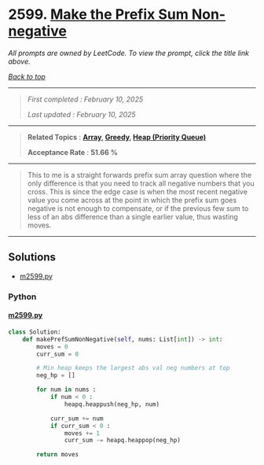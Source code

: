 # 2599. [Make the Prefix Sum Non-negative](<https://leetcode.com/problems/make-the-prefix-sum-non-negative>)

*All prompts are owned by LeetCode. To view the prompt, click the title link above.*

*[Back to top](<../README.md>)*

------

> *First completed : February 10, 2025*
>
> *Last updated : February 10, 2025*

------

> **Related Topics** : **[Array](<by_topic/Array.md>), [Greedy](<by_topic/Greedy.md>), [Heap (Priority Queue)](<by_topic/Heap (Priority Queue).md>)**
>
> **Acceptance Rate** : **51.66 %**

------

> This to me is a straight forwards prefix sum array question where
> the only difference is that you need to track all negative numbers
> that you cross. This is since the edge case is when the most recent
> negative value you come across at the point in which the prefix sum
> goes negative is not enough to compensate, or if the previous few
> sum to less of an abs difference than a single earlier value, thus
> wasting moves.
> 

------

## Solutions

- [m2599.py](<../my-submissions/m2599.py>)
### Python
#### [m2599.py](<../my-submissions/m2599.py>)
```Python
class Solution:
    def makePrefSumNonNegative(self, nums: List[int]) -> int:
        moves = 0
        curr_sum = 0

        # Min heap keeps the largest abs val neg numbers at top
        neg_hp = []

        for num in nums :
            if num < 0 :
                heapq.heappush(neg_hp, num)

            curr_sum += num
            if curr_sum < 0 :
                moves += 1
                curr_sum -= heapq.heappop(neg_hp)

        return moves
```

